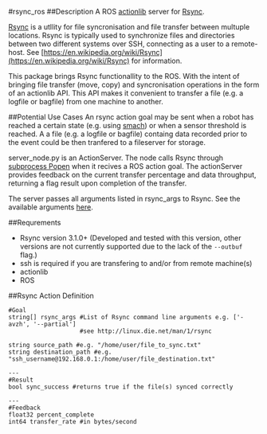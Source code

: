 #rsync_ros
##Description
A ROS [actionlib](http://wiki.ros.org/actionlib) server for [Rsync](https://en.wikipedia.org/wiki/Rsync).

[Rsync](http://linux.die.net/man/1/rsync) is a utllity for file syncronisation and file transfer between multuple locations. Rsync is typically used to synchronize files and directories between two different systems over SSH, connecting as a user to a remote-host. See [https://en.wikipedia.org/wiki/Rsync](https://en.wikipedia.org/wiki/Rsync) for information.

This package brings Rsync functionallity to the ROS. With the intent of bringing file transfer (move, copy) and syncronisation operations in the form of an actionlib API. This API makes it convenient to transfer a file (e.g. a logfile or bagfile) from one machine to another.

##Potential Use Cases
An rsync action goal may be sent when a robot has reached a certain state (e.g. using [smach](http://wiki.ros.org/smach)) or when a sensor threshold is reached. A a file (e.g. a logfile or bagfile) containg data recorded prior to the event could be then tranfered to a fileserver for storage.

server_node.py is an ActionServer. The node calls Rsync through [subprocess Popen](https://docs.python.org/2/library/subprocess.html#popen-constructor) when it recives a ROS action goal. The actionServer provides feedback on the current transfer percentage and data throughput, returning a flag result upon completion of the transfer.

The server passes all arguments listed in rsync_args to Rsync. See the available arguments [here](http://linux.die.net/man/1/rsync).

##Requrements
* Rsync version 3.1.0+ (Developed and tested with this version, other versions are not currently supported due to the lack of the `--outbuf` flag.)
* ssh is required if you are transfering to and/or from remote machine(s)
* actionlib
* ROS

##Rsync Action Definition
```
#Goal
string[] rsync_args #List of Rsync command line arguments e.g. ['-avzh', '--partial']
                    #see http://linux.die.net/man/1/rsync
                    
string source_path #e.g. "/home/user/file_to_sync.txt"
string destination_path #e.g. "ssh_username@192.168.0.1:/home/user/file_destination.txt"

---
#Result
bool sync_success #returns true if the file(s) synced correctly

---
#Feedback
float32 percent_complete
int64 transfer_rate #in bytes/second
```
